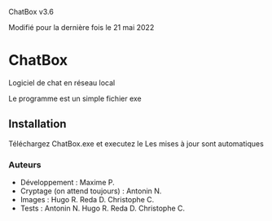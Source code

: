 ChatBox v3.6

Modifié pour la dernière fois le 21 mai 2022


# ChatBox

Logiciel de chat en réseau local

Le programme est un simple fichier exe


## Installation

Téléchargez ChatBox.exe et executez le
Les mises à jour sont automatiques


### Auteurs
- Développement : Maxime P.
- Cryptage (on attend toujours) : Antonin N.
- Images : Hugo R.  Reda D.  Christophe C.
- Tests : Antonin N.  Hugo R.  Reda D.  Christophe C.
